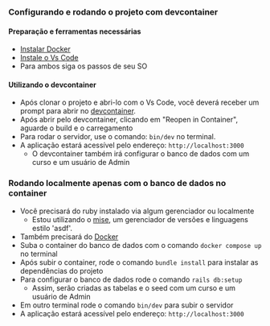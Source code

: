 ### Configurando e rodando o projeto com devcontainer
#### Preparação e ferramentas necessárias
- [Instalar Docker](https://docs.docker.com/engine/install/)
- [Instale o Vs Code](https://code.visualstudio.com/download)
- Para ambos siga os passos de seu SO
#### Utilizando o devcontainer
- Após clonar o projeto e abri-lo com o Vs Code, você deverá receber um prompt para abrir no [devcontainer](https://containers.dev/).
- Após abrir pelo devcontainer, clicando em "Reopen in Container", aguarde o build e o carregamento
- Para rodar o servidor, use o comando: `bin/dev` no terminal.
- A aplicação estará acessível pelo endereço: `http://localhost:3000`
   - O devcontainer também irá configurar o banco de dados com um curso e um usuário de Admin

### Rodando localmente apenas com o banco de dados no container
- Você precisará do ruby instalado via algum gerenciador ou localmente
  - Estou utilizando o [mise](https://mise.jdx.dev/), um gerenciador de versões e linguagens estilo 'asdf'.
- Também precisará do [Docker](https://docs.docker.com/engine/install/)
- Suba o container do banco de dados com o comando `docker compose up` no terminal
- Após subir o container, rode o comando `bundle install` para instalar as dependências do projeto
- Para configurar o banco de dados rode o comando `rails db:setup`
  - Assim, serão criadas as tabelas e o seed com um curso e um usuário de Admin
- Em outro terminal rode o comando `bin/dev` para subir o servidor
- A aplicação estará acessível pelo endereço: `http://localhost:3000`

